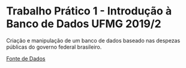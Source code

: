# Trabalho Prático 1 - Introdução à Banco de Dados UFMG 2019/2
Criação e manipulação de um banco de dados baseado nas despezas públicas do governo federal brasileiro.

[Fonte de Dados](http://www.portaldatransparencia.gov.br/download-de-dados/)
